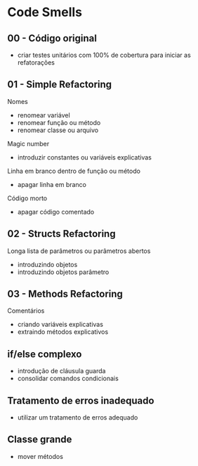 # Code Smells

## 00 - Código original

* criar testes unitários com 100% de cobertura para iniciar as refatorações

## 01 - Simple Refactoring

Nomes

* renomear variável
* renomear função ou método
* renomear classe ou arquivo

Magic number

* introduzir constantes ou variáveis explicativas

Linha em branco dentro de função ou método

* apagar linha em branco

Código morto

* apagar código comentado

## 02 - Structs Refactoring

Longa lista de parâmetros ou parâmetros abertos

* introduzindo objetos
* introduzindo objetos parâmetro

## 03 - Methods Refactoring

Comentários

* criando variáveis explicativas
* extraindo métodos explicativos

## if/else complexo

* introdução de cláusula guarda
* consolidar comandos condicionais

## Tratamento de erros inadequado

* utilizar um tratamento de erros adequado

## Classe grande

* mover métodos
